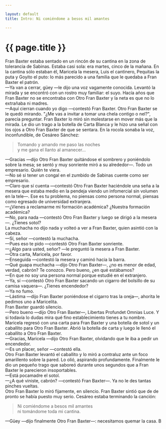 ```yaml
---

layout: default
title: Intro: Ni comiéndome a besos mil amantes

---
```


# {{ page.title }}

Fran Baxter estaba sentado en un rincón de su cantina en la zona de tolerancia de Sabinas. Estaba casi sola: era martes, cinco de la mañana. En la cantina sólo estaban él, Maricela la mesera, Luis el cantinero, Pequitas la puta y Goyito el puto: lo más parecido a una familia que le quedaba a Fran Baxter el patrón.  
—Ya van a cerrar, güey —le dijo una voz vagamente conocida. Levantó la mirada y se encontró con un rostro muy familiar: el suyo. Hacía años que Fran Baxter no se encontraba con Otro Fran Baxter y la neta es que no lo extrañaba ni madres.  
—Aquí cierran cuando yo digo —contestó Fran Baxter. Otro Fran Baxter se le quedó mirando. "¿Me vas a invitar a tomar una chela contigo o nel?", parecía preguntar. Fran Baxter lo miró sin molestarse en mover más que la mirada. Le dio un trago a la botella de Carta Blanca y le hizo una señal con los ojos a Otro Fran Baxter de que se sentara. En la rocola sonaba la voz, inconfundible, de Cesáreo Sánchez:

> Tomando y amando me paso las noches  
> y me gana el llanto al amanecer...
  
—Gracias —dijo Otro Fran Baxter quitándose el sombrero y poniéndolo sobre la mesa; se sentó y muy sonriente miró a su alrededor—. Todo un empresario. Quién te viera.  
—No sé si tener un congal en el zumbido de Sabinas cuente como ser empresario.  
—Claro que sí cuenta —contestó Otro Fran Baxter haciéndole una seña a la mesera que estaba medio en la pendeja viendo un infomercial sin volumen en la tele—. Ese es tu problema, no piensas como persona normal, piensas como egresado de universidad extranjera.  
—¿Vienes a reclamarme mi formación académica? ¿Nuestra formación académica?  
—No, para nada —contestó Otro Fran Baxter y luego se dirigó a la mesera—. ¿Tienes sotol?  
La muchacha no dijo nada y volteó a ver a Fran Baxter, quien asintió con la cabeza.  
—Sí, señor —contestó la muchacha.  
—Pues eso te pido —contestó Otro Fran Baxter sonriente.  
—¿Algo para usted, señor? —le preguntó la mesera a Fran Baxter.  
—Otra carta, Maricela, por favor.  
—Enseguida —contestó la mesera y caminó hacia la barra.  
—Qué guapa muchacha —dijo Otro Fran Baxter—, ¿no es menor de edad, verdad, cabrón? Te conozco. Pero bueno, ¿en qué estábamos?  
—En que no soy una persona normal porque estudié en el extranjero.  
—Ya, sí —contestó Otro Fran Baxter sacando un cigarro del bolsillo de su camisa vaquera—. ¿Tienes encendedor?  
—Ya no fumo.  
—Lástima —dijo Fran Baxter poniéndose el cigarro tras la oreja—, ahorita le pedimos uno a Maricelita.  
Fran Baxter guardó silencio.  
—Pero bueno —dijo Otro Fran Baxter—, Libertas Profundet Omnias Luce. Y si todavía lo dudas mira qué fino establecimiento tienes a tu nombre.  
Maricela regresó con una carta para Fran Baxter y una botella de sotol y un caballito para Otro Fran Baxter. Abrió la botella de carta y luego le llenó el caballito a Otro Fran Baxter.  
—Gracias, Maricela —dijo Otro Fran Baxter, olvidando que le iba a pedir un encendedor.  
—Es un placer, señor —contestó ella.  
Otro Fran Baxter levantó el caballito y lo miró a contraluz ante un foco amarillento sobre la pared. Lo olió, aspirando profundamente. Finalmente le dio un pequeño trago que saboreó durante unos segundos que a Fran Baxter le parecieron insoportables.  
—Está pocamadre el sotol.  
—¿A qué viniste, cabrón? —contestó Fran Baxter—. Ya no le des tantas pinches vueltas.  
Otro Fran Baxter lo miró fijamente, en silencio. Fran Baxter sintió que de de pronto se había puesto muy serio. Cesáreo estaba terminando la canción:

> Ni comiéndome a besos mil amantes  
> ni tomándome toda mi cantina.
  
—Güey —dijo finalmente Otro Fran Baxter—: necesitamos quemar la casa.
B
